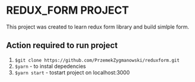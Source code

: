 # REDUX_FORM PROJECT

This project was created to learn redux form library and build simlple form.

## Action required to run project
1. `$git clone https://github.com/PrzemekZygmanowski/reduxform.git`
2. `$yarn` - to instal depedencies
3. `$yarn start` - tostart project on localhost:3000




